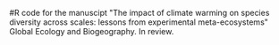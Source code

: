 #R code for the manuscipt "The impact of climate warming on species diversity across scales: lessons from experimental meta-ecosystems"
 Global Ecology and Biogeography. In review.
